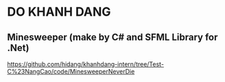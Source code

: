 # DO KHANH DANG
## Minesweeper (make by C# and SFML Library for .Net)
https://github.com/hidang/khanhdang-intern/tree/Test-C%23NangCao/code/MinesweeperNeverDie
